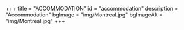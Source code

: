 +++
title = "ACCOMMODATION"
id = "accommodation"
description = "Accommodation"
bgImage = "img/Montreal.jpg"
bgImageAlt = "img/Montreal.jpg"
+++
